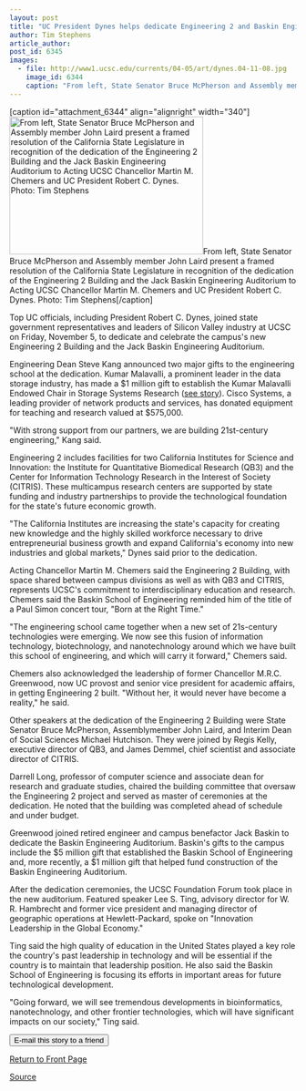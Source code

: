 ```yaml
---
layout: post
title: "UC President Dynes helps dedicate Engineering 2 and Baskin Engineering Auditorium"
author: Tim Stephens
article_author: 
post_id: 6345
images:
  - file: http://www1.ucsc.edu/currents/04-05/art/dynes.04-11-08.jpg
    image_id: 6344
    caption: "From left, State Senator Bruce McPherson and Assembly member John Laird present a framed resolution of the California State Legislature in recognition of the dedication of the Engineering 2 Building and the Jack Baskin Engineering Auditorium to Acting UCSC Chancellor Martin M. Chemers and UC President Robert C. Dynes. Photo: Tim Stephens"
---
```


[caption id="attachment_6344" align="alignright" width="340"]<a href="http://dev-ucsc-news.pantheonsite.io/wp-content/uploads/2004/11/dynes.04-11-08.jpg"><img class="size-full wp-image-6344" src="http://dev-ucsc-news.pantheonsite.io/wp-content/uploads/2004/11/dynes.04-11-08.jpg" alt="From left, State Senator Bruce McPherson and Assembly member John Laird present a framed resolution of the California State Legislature in recognition of the dedication of the Engineering 2 Building and the Jack Baskin Engineering Auditorium to Acting UCSC Chancellor Martin M. Chemers and UC President Robert C. Dynes. Photo: Tim Stephens" width="340" height="242" /></a>From left, State Senator Bruce McPherson and Assembly member John Laird present a framed resolution of the California State Legislature in recognition of the dedication of the Engineering 2 Building and the Jack Baskin Engineering Auditorium to Acting UCSC Chancellor Martin M. Chemers and UC President Robert C. Dynes. Photo: Tim Stephens[/caption]
<a name="content" id="content"></a>
<p>
  Top UC officials, including President Robert C. Dynes, joined state government representatives and leaders of Silicon Valley industry at UCSC on Friday, November 5, to dedicate and celebrate the campus's new Engineering 2 Building and the Jack Baskin Engineering Auditorium.
</p>
<p>
  Engineering Dean Steve Kang announced two major gifts to the engineering school at the dedication. Kumar Malavalli, a prominent leader in the data storage industry, has made a $1 million gift to establish the Kumar Malavalli Endowed Chair in Storage Systems Research (<a href="http://currents.ucsc.edu/04-05/11-08/chair.asp">see story</a>). Cisco Systems, a leading provider of network products and services, has donated equipment for teaching and research valued at $575,000.
</p>
<p>
  "With strong support from our partners, we are building 21st-century engineering," Kang said.
</p>
<p>
  Engineering 2 includes facilities for two California Institutes for Science and Innovation: the Institute for Quantitative Biomedical Research (QB3) and the Center for Information Technology Research in the Interest of Society (CITRIS). These multicampus research centers are supported by state funding and industry partnerships to provide the technological foundation for the state's future economic growth.
</p>
<p>
  "The California Institutes are increasing the state's capacity for creating new knowledge and the highly skilled workforce necessary to drive entrepreneurial business growth and expand California's economy into new industries and global markets," Dynes said prior to the dedication.
</p>
<p>
  Acting Chancellor Martin M. Chemers said the Engineering 2 Building, with space shared between campus divisions as well as with QB3 and CITRIS, represents UCSC's commitment to interdisciplinary education and research. Chemers said the Baskin School of Engineering reminded him of the title of a Paul Simon concert tour, "Born at the Right Time."
</p>
<p>
  "The engineering school came together when a new set of 21s-century technologies were emerging. We now see this fusion of information technology, biotechnology, and nanotechnology around which we have built this school of engineering, and which will carry it forward," Chemers said.
</p>
<p>
  Chemers also acknowledged the leadership of former Chancellor M.R.C. Greenwood, now UC provost and senior vice president for academic affairs, in getting Engineering 2 built. "Without her, it would never have become a reality," he said.
</p>
<p>
  Other speakers at the dedication of the Engineering 2 Building were State Senator Bruce McPherson, Assemblymember John Laird, and Interim Dean of Social Sciences Michael Hutchison. They were joined by Regis Kelly, executive director of QB3, and James Demmel, chief scientist and associate director of CITRIS.
</p>
<p>
  Darrell Long, professor of computer science and associate dean for research and graduate studies, chaired the building committee that oversaw the Engineering 2 project and served as master of ceremonies at the dedication. He noted that the building was completed ahead of schedule and under budget.
</p>
<p>
  Greenwood joined retired engineer and campus benefactor Jack Baskin to dedicate the Baskin Engineering Auditorium. Baskin's gifts to the campus include the $5 million gift that established the Baskin School of Engineering and, more recently, a $1 million gift that helped fund construction of the Baskin Engineering Auditorium.
</p>
<p>
  After the dedication ceremonies, the UCSC Foundation Forum took place in the new auditorium. Featured speaker Lee S. Ting, advisory director for W. R. Hambrecht and former vice president and managing director of geographic operations at Hewlett-Packard, spoke on "Innovation Leadership in the Global Economy."
</p>
<p>
  Ting said the high quality of education in the United States played a key role the country's past leadership in technology and will be essential if the country is to maintain that leadership position. He also said the Baskin School of Engineering is focusing its efforts in important areas for future technological development.<br>
</p>
<p>
  "Going forward, we will see tremendous developments in bioinformatics, nanotechnology, and other frontier technologies, which will have significant impacts on our society," Ting said.<br>
</p>
<form>
  <input name="t1" size="-1" type="hidden"><input name="SUBMIT" type="submit" value="E-mail this story to a friend">
</form>
<p>
  <a href="http://currents.ucsc.edu/"></a>
</p>
<p>
  <a href="http://currents.ucsc.edu/">Return to Front Page</a>
</p>
<p><a href="http://www1.ucsc.edu/currents/04-05/11-08/dedication.asp" title="Permalink to dedication">Source</a></p>
